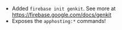 - Added `firebase init genkit`. See more at https://firebase.google.com/docs/genkit
- Exposes the `apphosting:*` commands!
